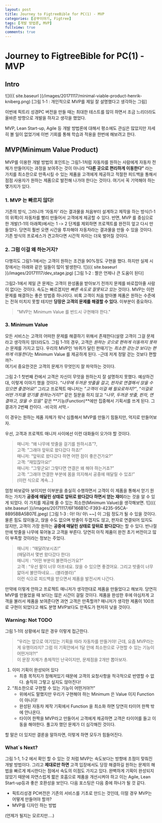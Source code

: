 ```yaml
---
layout: post
title: Journey to FigtreeBible for PC(1) - MVP
categories: [공부이야기, Figtree]
tags: [개발 방법론, MVP]
fullview: true
comments: true
---
```

# Journey to FigtreeBible for PC(1) - MVP
## Intro
![]({{ site.baseurl }}/images/20171117/minimal-viable-product-henrik-kniberg.png)
[그림 1-1 : 개인적으로 MVP를 제일 잘 설명했다고 생각하는 그림]

이번에 픽트리 성경PC 버전을 만들 때는 최대한 테스트를 많이 하면서 조금 느리더라도 올바른 방향으로 개발을 하자고 생각을 했었다.

MVP, Lean Start-up, Agile 등 개발 방법론에 대해서 평소에도 관심은 많았지만 자세히 볼 일이 없었기에 이번 기회를 통해 학습과 적용을 한번에 해보려고 한다.

## MVP(Minimum Value Product)
MVP를 이용한 개발 방법의 포인트는 그림1-1처럼 자동차를 원하는 사람에게 자동차 전체가 만들어지는 과정을 보여주는 것이 아니라 **“다른 곳으로 편리하게 이동한다”** 라는 가치를 최소한으로 만족시킬 수 있는 제품을 고객에게 제공하고 적절한 피드백을 통해서 점점 사용자가 원하는 제품으로 발전해 나가야 한다는 것이다.
여기서 꼭 기억해야 하는 몇가지가 있다.

### 1. MVP 는 빠르지 않다!
기존의 방식, 그러니까 ‘자동차’ 라는 결과물을 처음부터 설계하고 제작을 하는 방식(1-1의 위쪽)이 자동차를 빨리 만들어서 고객에게 제공할 수 있다.
반면, MVP 를 중심으로 한 개발(1-1의 아래쪽)에서는 1 -> 2 단계를 제외하면 프로젝트를 완전히 엎고 다시 만들었다. 당연히 훨씬 오랜 시간을 투자해야 자동차라는 결과물을 만들 수 있을 것이다. 기존 방식의 프로세스가 견고하다면 시간적 차이는 더욱 벌어질 것이다.

### 2. 그럼 이걸 왜 하는거지?
다행히도  그림1-1에서는 고객이 원하는 조건을 90%정도 구현을 했다. 하지만 실제 시장에서는 아래와 같은 일들이 많이 발생한다.
![]({{ site.baseurl }}/images/20171117/dev_stage.jpg)
[그림 1-2 : 짤은 언제나 큰 도움이 된다]

그림2-1에서 제일 큰 문제는 고객이 완성품을 받아보기 전까지 문제를 바로잡아줄 사람이 없다는 것이다. 속도는 빠르겠지만 _빠른 속도로 잘못되고 있는_ 것이다.
MVP는 이런 문제를 해결하는 좋은 방법중 하나이다. 비록 고객이 처음 받아볼 제품은 원하는 수준에는 전혀 미치지 못할 테지만 **당장은 고객의 문제를 해결할 수 있다.** 이부분이 중요하다.

> "MVP는 Minimum Value 를 반드시 구현해야 한다."  

### 3. Minimum Value
모든 서비스는 고객의 어떠한 문제를 해결하기 위해서 존재한다(설령 고객이 그걸 문제라고 생각하지 않더라도!). 그림 1-1의 경우, 고객은 _원하는 곳으로 편하게 이동하지 못하는_ 문제를 가지고 있다. 우리의 MVP인 ‘바퀴가 달린 판때기’는  *최소한 걷는것 보다는 편하게 이동한다*는 Minimum Value 를 제공하게 된다. -근데 저게 정말 걷는 것보다 편할까?-  
여기서 중요한것은 고객의 문제가 무엇인지 잘 파악하는 것이다.

그림 2-1 첫번째 칸에서 고객은 자신이 무엇을 원하는지 잘 설명하지 못했다. 예상하건대, 이렇게 이야기 했을 것이다.
*“나무에 두꺼운 밧줄을 걸고, 판자로 연결해서 앉을 수 있으면 좋겠어요!”*
그리고 프로젝트 매니저는 _”고객이 이걸 왜 필요로하지?”_,  _”이걸로 어떤 가치를 얻기를 원하는거지?”_ 같은 질문을 하지 않고 _“나무, 두꺼운 밧줄, 판자, 연결하고, 앉을 수 있음”_ 같은 **기능(Function)**에만 집중해서 기획서를 쓰게 된다. 그 결과가 2번째 칸이다. -비극의 서막.-

이 경우는 원하는 제품 자체가 워낙 심플해서 MVP를 만들기 힘들지만, 억지로 만들어보자.

우선, 고객과 프로젝트 매니저 사이에선 이런 대화들이 오가야 할 것이다.
> 매니저: “왜 나무에 밧줄을 걸기를 원하시죠”?,  
> 고객: ”그래야 앞뒤로 왔다갔다 하죠!”  
> 매니저: “앞뒤로 왔다갔다 하면 어떤 점이 좋은건가요?”  
> 고객: “재밌잖아요!”  
> 매니저: “그렇군요! 그렇다면 연결은 왜 해야 하는거죠?”  
> 고객: “그래야 연결한 부분에 몸을 의지해서 공중에 매달릴 수 있죠!”  
> (이런 식으로 계속…)  

엄청 바보같아 보이지만 이부분을 충실히 수행하면서 고객이 이 제품을 통해서 얻기 원하는 가치가 **공중에 매달린 상태로 앞뒤로 왔다갔다 하면서 얻는 재미**라는 것을 알 수 있게 되었다.
이 가치를 제공해 줄 수 있는 최소한(Minimum Value)을 생각해보면.
![]({{ site.baseurl }}/images/20171117/6F166B1C-F393-4235-95CA-8B95BBA5B07E.jpeg)
[그림 1-3 : 아! 아/ 아\ ~~]
이 그림 정도가 될 수 있을 것이다. 물론 힘도 많이들고, 앉을 수도 없으며 밧줄이 두껍지도 않고, 판자로 연결되어 있지도 않지만,  고객이 가장 원하는 **공중에 매달린 상태로 앞뒤로 왔다갔다**는 할 수 있다.
반나절 만에 밧줄을 나무에 묶어놓고 고객을 부른다. 당연히 아직 제품이 완전 초기 버전이고 많이 부족할 것이라는 정보는 주었다.

> 매니저 : “매달려보시죠!”  
> (매달려서 몇번 왔다갔다 한다)  
> 매니저 : “어떤 부분이 불편하신가요?”  
> 고객 : “우선 팔이 너무 아프네요. 앉을 수 있으면 좋겠어요. 그리고 밧줄이 너무 얇아서 불안하네요.... (블라블라)”  
이런 식으로 피드백을 받으면서 제품을 발전시켜 나간다.

만약에 이렇게 안하고 프로젝트 매니저가 생각한대로 제품을 만들었다고 해보자.
당연히 MVP를 만들었을 때 보다는 많은 시간이 걸릴 것이다. 제품을 완성한 후에 야심차게 고객을 불러서 제품을 보여준다면 과연 고객은 만족할까? 매니저가 생각한 제품이 100프로 구현이 되었다고 해도 분명 MVP보다도 만족도가 현저히 낮을 것이다.

### Warning: Not TODO
그림 1-1의 상황에서 많은 경우 이렇게 접근한다.
> “우리는 앞으로 여기있는 기획을 따라 자동차를 만들거야! 근데, 요즘 MVP라는게 유행이라지? 그럼 이 기획안에서 1달 안에 최소한으로 구현할 수 있는 기능이 어떤거야?!”  
이 문장 자체가 총체적인 난국이지만, 문제점을 2개만 뽑아보자.
1. 이미 기획이 완성되어 있다
	* 최종 목적지가 정해져있기 때문에 고객의 요청사항을 적극적으로 반영할 수 없다. 솔직히 그렇고 싶지도 않아진다!
2. “최소한으로 구현할 수 있는 기능이 어떤거야?!”
	* 위에서도 말했지만 우리가 구현해야 하는 Minimum 은 Value 이지 Function 이 아니다!
	* 완성된 자동차 제작 기획에서 Function 을 최소화 하면 당연히 타이어 한짝 밖에 안나온다.
	* 타이어 한짝을 MVP라고 만들어서 고객에게 제공하면 고객은 타이어를 들고 이동을 해야한다. 풀고자 했던 문제가 더 심각해진 것이다.

할 말은 더 있지만 결론을 말하자면,
이렇게 하면 모두가 힘들어진다.

### What`s Next?
그림 1-1, 1-2 에서 확인 할 수 있는 것 처럼 MVP는 속도보다는 방향에 초점이 맞춰진 개발 방법이다. 그리고 **제대로만 하면** 고객 입장에서도 당장 해결하길 원하는 문제의 해법을 빠르게 제시한다는 점에서 속도의 이점도 가지고 있다. 완벽하게 기획이 완성되지 않았기 때문에 자연스럽게 짧은 호흡으로 제품을 개선시켜야 하고 이는 Agile, Lean Start-up등과 좋은 호환성을 보인다.
다음 포스팅은 다음 중에 하나가 될 것 같다.

* 픽트리성경 PC버전은 기존의 서비스를 기초로 만드는 것인데, 이럴 경우 MVP는 어떻게 만들어야 할까?
* MVP를 디자인 하는 방법

(언제가 될지는 모르지만....)
